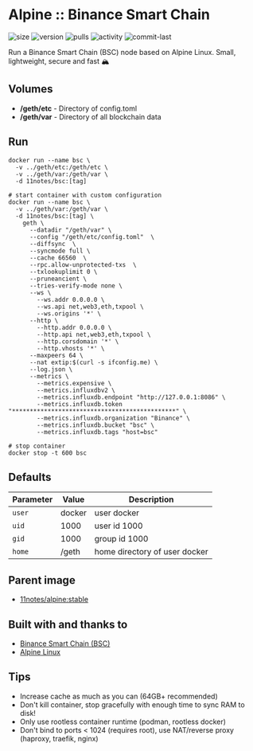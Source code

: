 # Alpine :: Binance Smart Chain
![size](https://img.shields.io/docker/image-size/11notes/bsc/1.2.12?color=0eb305) ![version](https://img.shields.io/docker/v/11notes/bsc?color=eb7a09) ![pulls](https://img.shields.io/docker/pulls/11notes/bsc?color=2b75d6) ![activity](https://img.shields.io/github/commit-activity/m/11notes/docker-bsc?color=c91cb8) ![commit-last](https://img.shields.io/github/last-commit/11notes/docker-bsc?color=c91cb8)

Run a Binance Smart Chain (BSC) node based on Alpine Linux. Small, lightweight, secure and fast 🏔️

## Volumes
* **/geth/etc** - Directory of config.toml
* **/geth/var** - Directory of all blockchain data

## Run
```shell
docker run --name bsc \
  -v ../geth/etc:/geth/etc \
  -v ../geth/var:/geth/var \
  -d 11notes/bsc:[tag]
```

```shell
# start container with custom configuration
docker run --name bsc \
  -v ../geth/var:/geth/var \
  -d 11notes/bsc:[tag] \
    geth \
      --datadir "/geth/var" \
      --config "/geth/etc/config.toml"  \
      --diffsync  \
      --syncmode full \
      --cache 66560  \
      --rpc.allow-unprotected-txs  \
      --txlookuplimit 0 \
      --pruneancient \
      --tries-verify-mode none \
      --ws \
        --ws.addr 0.0.0.0 \
        --ws.api net,web3,eth,txpool \
        --ws.origins '*' \
      --http \
        --http.addr 0.0.0.0 \
        --http.api net,web3,eth,txpool \
        --http.corsdomain '*' \
        --http.vhosts '*' \
      --maxpeers 64 \
      --nat extip:$(curl -s ifconfig.me) \
      --log.json \
      --metrics \
        --metrics.expensive \
        --metrics.influxdbv2 \
        --metrics.influxdb.endpoint "http://127.0.0.1:8086" \
        --metrics.influxdb.token "**********************************************" \
        --metrics.influxdb.organization "Binance" \
        --metrics.influxdb.bucket "bsc" \
        --metrics.influxdb.tags "host=bsc"

# stop container
docker stop -t 600 bsc
```

## Defaults
| Parameter | Value | Description |
| --- | --- | --- |
| `user` | docker | user docker |
| `uid` | 1000 | user id 1000 |
| `gid` | 1000 | group id 1000 |
| `home` | /geth | home directory of user docker |

## Parent image
* [11notes/alpine:stable](https://github.com/11notes/docker-alpine)

## Built with and thanks to
* [Binance Smart Chain (BSC)](https://github.com/bnb-chain/bsc)
* [Alpine Linux](https://alpinelinux.org)

## Tips
* Increase cache as much as you can (64GB+ recommended)
* Don't kill container, stop gracefully with enough time to sync RAM to disk!
* Only use rootless container runtime (podman, rootless docker)
* Don't bind to ports < 1024 (requires root), use NAT/reverse proxy (haproxy, traefik, nginx)